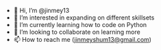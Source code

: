 - 👋 Hi, I’m @jinmey13
- 👀 I’m interested in expanding on different skillsets
- 🌱 I’m currently learning how to code on Python
- 💞️ I’m looking to collaborate on learning more
- 📫 How to reach me (jinmeyshum13@gmail.com)

<!---
jinmey13/jinmey13 is a ✨ special ✨ repository because its `README.md` (this file) appears on your GitHub profile.
You can click the Preview link to take a look at your changes.
--->
